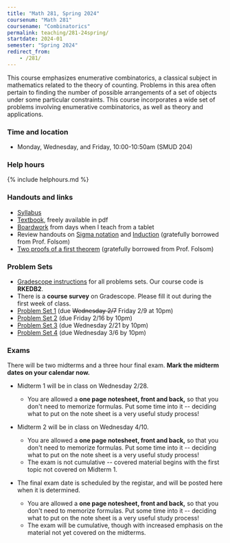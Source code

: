 ```yaml
---
title: "Math 281, Spring 2024"
coursenum: "Math 281"
coursename: "Combinatorics"
permalink: teaching/281-24spring/
startdate: 2024-01
semester: "Spring 2024"
redirect_from:
    - /281/
---
```


This course emphasizes enumerative combinatorics, a classical subject in mathematics related to the theory of counting. Problems in this area often pertain to finding the number of possible arrangements of a set of objects under some particular constraints. This course incorporates a wide set of problems involving enumerative combinatorics, as well as theory and applications.

### Time and location
* Monday, Wednesday, and Friday, 10:00-10:50am (SMUD 204)

### Help hours

{% include helphours.md %}

### Handouts and links
* [Syllabus](handouts/syllabus.pdf)
* [Textbook](https://link.springer.com/book/10.1007/978-0-387-79711-3), freely available in pdf
* [Boardwork](https://www.dropbox.com/scl/fo/eud006tb290hroi6zkd2p/h?rlkey=0youzuzm6wmkjf8j9scx2pd8i&dl=0) from days when I teach from a tablet
* Review handouts on [Sigma notation](handouts/sigmaNotation.pdf) and [Induction](handouts/induction1.pdf) (gratefully borrowed from Prof. Folsom)
* [Two proofs of a first theorem](handouts/induction2.pdf) (gratefully borrowed from Prof. Folsom)

### Problem Sets
* [Gradescope instructions](handouts/gsinfo.pdf) for all problems sets. Our course code is **RKEDB2**.
* There is a **course survey** on Gradescope. Please fill it out during the first week of class.
* [Problem Set 1](psets/pset1.pdf) (due ~~Wednesday 2/7~~ Friday 2/9 at 10pm)
* [Problem Set 2](psets/pset2.pdf) (due Friday 2/16 by 10pm)
* [Problem Set 3](psets/pset3.pdf) (due Wednesday 2/21 by 10pm)
* [Problem Set 4](psets/pset4.pdf) (due Wednesday 3/6 by 10pm)

### Exams
There will be two midterms and a three hour final exam. **Mark the midterm dates on your calendar now.**

* Midterm 1 will be in class on Wednesday 2/28.
    * You are allowed a **one page notesheet, front and back,** so that you don't need to memorize formulas. Put some time into it -- deciding what to put on the note sheet is a very useful study process!


* Midterm 2 will be in class on Wednesday 4/10.
    * You are allowed a **one page notesheet, front and back,** so that you don't need to memorize formulas. Put some time into it -- deciding what to put on the note sheet is a very useful study process!
    * The exam is not cumulative -- covered material begins with the first topic not covered on Midterm 1.


* The final exam date is scheduled by the registar, and will be posted here when it is determined.
     * You are allowed a **one page notesheet, front and back,** so that you don't need to memorize formulas. Put some time into it -- deciding what to put on the note sheet is a very useful study process!
    * The exam will be cumulative, though with increased emphasis on the material not yet covered on the midterms. 

